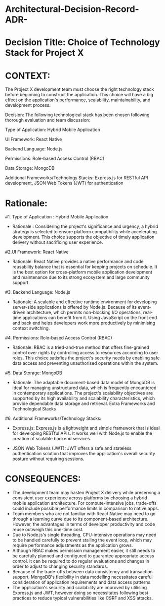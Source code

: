 # Architectural-Decision-Record-ADR-

# Decision Title: Choice of Technology Stack for Project X

# CONTEXT:
The Project X development team must choose the right technology stack before beginning to construct the application. This choice will have a big effect on the application's performance, scalability, maintainability, and development process.

Decision:
The following technological stack has been chosen following thorough evaluation and team discussion:

Type of Application: Hybrid Mobile Application

UI Framework: React Native

Backend Language: Node.js

Permissions: Role-based Access Control (RBAC)

Data Storage: MongoDB

Additional Frameworks/Technology Stacks: Express.js for RESTful API development, JSON Web Tokens (JWT) for authentication

# Rationale:
#1. Type of Application : Hybrid Mobile Application

- Rationale : Considering the project's significance and urgency, a hybrid strategy is selected to ensure platform compatibility while accelerating development. This choice supports the objective of timely application delivery without sacrificing user experience.

#2.UI Framework: React Native

- Rationale: React Native provides a native performance and code reusability balance that is essential for keeping projects on schedule. It is the best option for cross-platform mobile application development and maintenance due to its strong ecosystem and large community support.

#3. Backend Language: Node.js

- Rationale: A scalable and effective runtime environment for developing server-side applications is offered by Node.js. Because of its event-driven architecture, which permits non-blocking I/O operations, real-time applications can benefit from it. Using JavaScript on the front end and back end helps developers work more productively by minimising context switching.

#4. Permissions: Role-based Access Control (RBAC)

- Rationale: RBAC is a tried-and-true method that offers fine-grained control over rights by controlling access to resources according to user roles. This choice satisfies the project's security needs by enabling safe data access and preventing unauthorised operations within the system.

#5. Data Storage: MongoDB

- Rationale: The adaptable document-based data model of MongoDB is ideal for managing unstructured data, which is frequently encountered in contemporary applications. The project's scalability objectives are supported by its high availability and scalability characteristics, which provide dependable data storage and retrieval.
Extra Frameworks and Technological Stacks

#6. Additional Frameworks/Technology Stacks:
- Express.js: Express.js is a lightweight and simple framework that is ideal for developing RESTful APIs. It works well with Node.js to enable the creation of scalable backend services.

- JSON Web Tokens (JWT): JWT offers a safe and stateless authentication solution that improves the application's overall security posture without requiring sessions.


# CONSEQUENCES: 
- The development team may hasten Project X delivery while preserving a consistent user experience across platforms by choosing a hybrid mobile application architecture. For compute-intensive jobs, trade-offs could include possible performance limits in comparison to native apps.
- Team members who are not familiar with React Native may need to go through a learning curve due to its component-based architecture. However, the advantages in terms of developer productivity and code reuse outweigh this one-time cost.
- Due to Node.js's single threading, CPU-intensive operations may need to be handled carefully to prevent stalling the event loop, which may require performance adjustments as the application grows.
- Although RBAC makes permission management easier, it still needs to be carefully planned and configured to guarantee appropriate access control. It can be required to do regular evaluations and changes in order to adjust to changing security standards.
- Because of the trade-offs between data consistency and transaction support, MongoDB's flexibility in data modelling necessitates careful consideration of application requirements and data access patterns.
- The application's security and scalability are improved by utilising Express.js and JWT, however doing so necessitates following best practices to reduce typical vulnerabilities like CSRF and XSS attacks.
